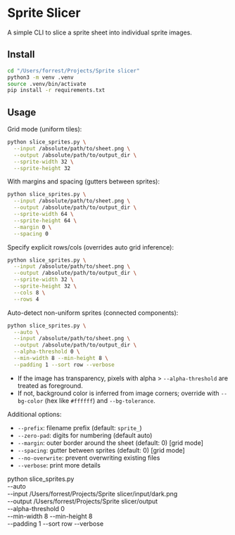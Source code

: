 # Sprite Slicer

A simple CLI to slice a sprite sheet into individual sprite images.

## Install

```bash
cd "/Users/forrest/Projects/Sprite slicer"
python3 -m venv .venv
source .venv/bin/activate
pip install -r requirements.txt
```

## Usage

Grid mode (uniform tiles):

```bash
python slice_sprites.py \
  --input /absolute/path/to/sheet.png \
  --output /absolute/path/to/output_dir \
  --sprite-width 32 \
  --sprite-height 32
```

With margins and spacing (gutters between sprites):

```bash
python slice_sprites.py \
  --input /absolute/path/to/sheet.png \
  --output /absolute/path/to/output_dir \
  --sprite-width 64 \
  --sprite-height 64 \
  --margin 0 \
  --spacing 0
```

Specify explicit rows/cols (overrides auto grid inference):

```bash
python slice_sprites.py \
  --input /absolute/path/to/sheet.png \
  --output /absolute/path/to/output_dir \
  --sprite-width 32 \
  --sprite-height 32 \
  --cols 8 \
  --rows 4
```

Auto-detect non-uniform sprites (connected components):

```bash
python slice_sprites.py \
  --auto \
  --input /absolute/path/to/sheet.png \
  --output /absolute/path/to/output_dir \
  --alpha-threshold 0 \
  --min-width 8 --min-height 8 \
  --padding 1 --sort row --verbose
```

- If the image has transparency, pixels with alpha > `--alpha-threshold` are treated as foreground.
- If not, background color is inferred from image corners; override with `--bg-color` (hex like `#ffffff`) and `--bg-tolerance`.

Additional options:

- `--prefix`: filename prefix (default: `sprite_`)
- `--zero-pad`: digits for numbering (default auto)
- `--margin`: outer border around the sheet (default: 0) [grid mode]
- `--spacing`: gutter between sprites (default: 0) [grid mode]
- `--no-overwrite`: prevent overwriting existing files
- `--verbose`: print more details

python slice_sprites.py \
 --auto \
 --input /Users/forrest/Projects/Sprite slicer/input/dark.png \
 --output /Users/forrest/Projects/Sprite slicer/output \
 --alpha-threshold 0 \
 --min-width 8 --min-height 8 \
 --padding 1 --sort row --verbose
